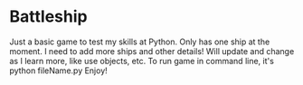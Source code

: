 # Battleship
Just a basic game to test my skills at Python. Only has one ship at the moment. I need to add more ships and other details! Will update and change as I learn more, like use objects, etc. 
To run game in command line, it's python fileName.py
Enjoy!
